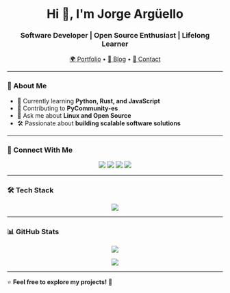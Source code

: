 <h1 align="center">Hi 👋, I'm Jorge Argüello</h1>
<h3 align="center">Software Developer | Open Source Enthusiast | Lifelong Learner</h3>

<p align="center">
  <a href="https://www.jorgearguello.net">🌍 Portfolio</a> •
  <a href="https://www.jorgearguello.net/blog/">📝 Blog</a> •
  <a href="mailto:contact@jorgearguello.net">📩 Contact</a>
</p>

---

### 🚀 About Me
- 🔹 Currently learning **Python, Rust, and JavaScript**
- 👥 Contributing to **PyCommunity-es**
- 💬 Ask me about **Linux and Open Source**
- 🛠️ Passionate about **building scalable software solutions**

---

### 📡 Connect With Me
<p align="center">
  <a href="https://twitter.com/al3x_argu"><img src="https://img.shields.io/badge/Twitter-%231DA1F2.svg?&style=flat-square&logo=twitter&logoColor=white"></a>
  <a href="https://www.linkedin.com/in/jorgearguello1999"><img src="https://img.shields.io/badge/LinkedIn-%230A66C2.svg?&style=flat-square&logo=linkedin&logoColor=white"></a>
  <a href="https://instagram.com/al3x_argu"><img src="https://img.shields.io/badge/Instagram-%23E4405F.svg?&style=flat-square&logo=instagram&logoColor=white"></a>
  <a href="https://www.youtube.com/@al3x_argu"><img src="https://img.shields.io/badge/YouTube-%23FF0000.svg?&style=flat-square&logo=youtube&logoColor=white"></a>
</p>

---

### 🛠️ Tech Stack
<p align="center">
  <img src="https://skillicons.dev/icons?i=python,rust,js,html,css,tailwind,django,flask,php,mysql,postgres,mongodb,sqlite,git,linux,nginx,docker,arduino,qt" />
</p>

---

### 📊 GitHub Stats
<p align="center">
  <img src="https://github-readme-stats.vercel.app/api/top-langs/?username=jorgearguello1999&layout=compact&theme=tokyonight" />
</p>
<p align="center">
  <img src="https://github-readme-stats.vercel.app/api?username=jorgearguello1999&show_icons=true&theme=tokyonight" />
</p>

---

⭐ **Feel free to explore my projects!** 🚀
